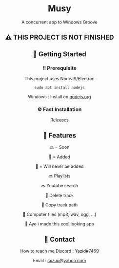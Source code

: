 <div align="center">


  <h1>Musy</h1>
  <p>
    A concurrent app to Windows Groove
  </p>
  


<!-- About the Project -->
## :warning: THIS PROJECT IS NOT FINISHED

<!-- Getting Started -->
## 	:toolbox: Getting Started

<!-- Prerequisites -->
### :bangbang: Prerequisite 

This project uses NodeJS/Electron

```sudo apt install nodejs```

Windows : Install on <a href="https://nodejs.org">nodejs.org</a>
<!-- Installation -->
### :gear: Fast Installation
<a href="https://github.com/0xSxZ/Musy/releases">Releases</a>
<!-- Features -->
## :dart: Features


🔜 = Soon

💚 = Added

🚫 = Will never be added



🔜 Playlists

🔜 Youtube search
  
  
💚 Delete track
  
💚 Copy track path
  
💚 Computer files (mp3, wav, ogg, ...)

💚 Ayo i made this cool looking app


<!-- Contact -->
## :handshake: Contact

How to reach me Discord : Yazid#7469 

Email :
 sxzuu@yahoo.com 
